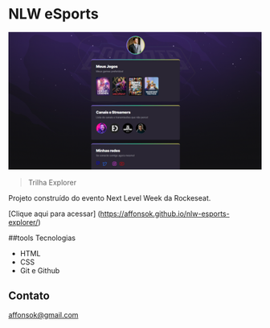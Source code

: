 # NLW eSports

![preview](./.github/preview.png)

> Trilha Explorer

Projeto construído do evento Next Level Week da Rockeseat.

[Clique aqui para acessar] (https://affonsok.github.io/nlw-esports-explorer/)

##tools  Tecnologias
- HTML
- CSS
- Git e Github

## Contato
  affonsok@gmail.com




